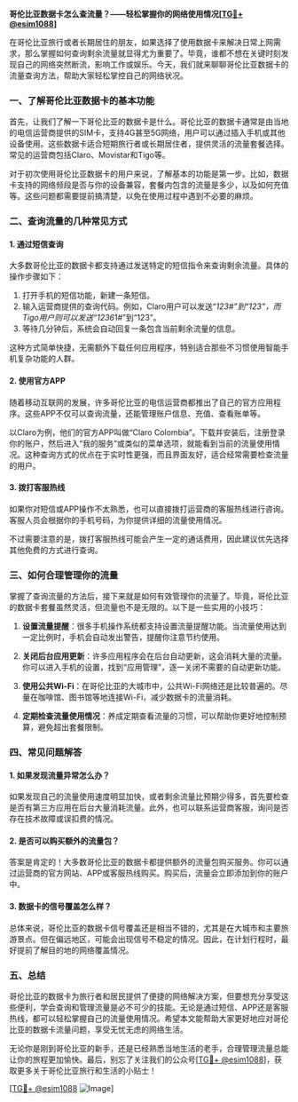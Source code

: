 **哥伦比亚数据卡怎么查流量？——轻松掌握你的网络使用情况[[TG💪+ @esim1088](https://t.me/s/esim1088)]**

在哥伦比亚旅行或者长期居住的朋友，如果选择了使用数据卡来解决日常上网需求，那么掌握如何查询剩余流量就显得尤为重要了。毕竟，谁都不想在关键时刻发现自己的网络突然断流，影响工作或娱乐。今天，我们就来聊聊哥伦比亚数据卡的流量查询方法，帮助大家轻松掌控自己的网络状况。

### **一、了解哥伦比亚数据卡的基本功能**

首先，让我们了解一下哥伦比亚的数据卡是什么。哥伦比亚的数据卡通常是由当地的电信运营商提供的SIM卡，支持4G甚至5G网络，用户可以通过插入手机或其他设备使用。这些数据卡适合短期旅行者或长期居住者，提供灵活的流量套餐选择。常见的运营商包括Claro、Movistar和Tigo等。

对于初次使用哥伦比亚数据卡的用户来说，了解基本的功能是第一步。比如，数据卡支持的网络频段是否与你的设备兼容，套餐内包含的流量是多少，以及如何充值等。这些问题都需要提前搞清楚，以免在使用过程中遇到不必要的麻烦。

### **二、查询流量的几种常见方式**

#### **1. 通过短信查询**

大多数哥伦比亚的数据卡都支持通过发送特定的短信指令来查询剩余流量。具体的操作步骤如下：

1. 打开手机的短信功能，新建一条短信。
2. 输入运营商提供的查询代码。例如，Claro用户可以发送“*123#”到“123”，而Tigo用户则可以发送“*123*6*1#”到“123”。
3. 等待几分钟后，系统会自动回复一条包含当前剩余流量的信息。

这种方式简单快捷，无需额外下载任何应用程序，特别适合那些不习惯使用智能手机复杂功能的人群。

#### **2. 使用官方APP**

随着移动互联网的发展，许多哥伦比亚的电信运营商都推出了自己的官方应用程序。这些APP不仅可以查询流量，还能管理账户信息、充值、查看账单等。

以Claro为例，他们的官方APP叫做“Claro Colombia”。下载并安装后，注册登录你的账户，然后进入“我的服务”或类似的菜单选项，就能看到当前的流量使用情况。这种查询方式的优点在于实时性更强，而且界面友好，适合经常需要检查流量的用户。

#### **3. 拨打客服热线**

如果你对短信或APP操作不太熟悉，也可以直接拨打运营商的客服热线进行咨询。客服人员会根据你的手机号码，为你提供详细的流量使用情况。

不过需要注意的是，拨打客服热线可能会产生一定的通话费用，因此建议优先选择其他免费的方式进行查询。

### **三、如何合理管理你的流量**

掌握了查询流量的方法后，接下来就是如何有效管理你的流量了。毕竟，哥伦比亚的数据卡套餐虽然灵活，但流量也不是无限的。以下是一些实用的小技巧：

1. **设置流量提醒**：很多手机操作系统都支持设置流量提醒功能。当流量使用达到一定比例时，手机会自动发出警告，提醒你注意节约使用。
   
2. **关闭后台应用更新**：许多应用程序会在后台自动更新，这会消耗大量的流量。你可以进入手机的设置，找到“应用管理”，逐一关闭不需要的自动更新功能。

3. **使用公共Wi-Fi**：在哥伦比亚的大城市中，公共Wi-Fi网络还是比较普遍的。尽量在咖啡馆、图书馆等地连接Wi-Fi，减少数据卡的流量消耗。

4. **定期检查流量使用情况**：养成定期查看流量的习惯，可以帮助你更好地控制预算，避免超出套餐限制。

### **四、常见问题解答**

#### **1. 如果发现流量异常怎么办？**

如果发现自己的流量使用速度明显加快，或者剩余流量比预期少得多，首先要检查是否有第三方应用在后台大量消耗流量。此外，也可以联系运营商客服，询问是否存在技术故障或误扣费的情况。

#### **2. 是否可以购买额外的流量包？**

答案是肯定的！大多数哥伦比亚的数据卡都提供额外的流量包购买服务。你可以通过运营商的官方网站、APP或客服热线购买。购买后，流量会立即添加到你的账户中。

#### **3. 数据卡的信号覆盖怎么样？**

总体来说，哥伦比亚的数据卡信号覆盖还是相当不错的，尤其是在大城市和主要旅游景点。但在偏远地区，可能会出现信号不稳定的情况。因此，在计划行程时，最好提前了解目的地的网络覆盖情况。

### **五、总结**

哥伦比亚的数据卡为旅行者和居民提供了便捷的网络解决方案，但要想充分享受这些便利，学会查询和管理流量是必不可少的技能。无论是通过短信、APP还是客服热线，都可以轻松掌握自己的流量使用情况。希望本文能帮助大家更好地应对哥伦比亚的数据卡流量问题，享受无忧无虑的网络生活。

无论你是刚到哥伦比亚的新手，还是已经熟悉当地生活的老手，合理管理流量总能让你的旅程更加愉快。最后，别忘了关注我们的公众号[[TG💪+ @esim1088](https://t.me/s/esim1088)]，获取更多关于哥伦比亚旅行和生活的小贴士！

[[TG💪+ @esim1088](https://t.me/s/esim1088) ![Image](https://i.postimg.cc/4NQfJmqS/Snipaste-2025-05-13-00-14-12.png)]